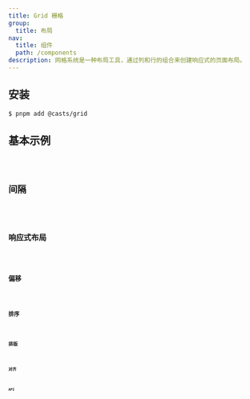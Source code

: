 ```yaml
---
title: Grid 栅格
group:
  title: 布局
nav:
  title: 组件
  path: /components
description: 网格系统是一种布局工具，通过列和行的组合来创建响应式的页面布局。
---
```


## 安装

```bash
$ pnpm add @casts/grid
```

## 基本示例

<code src="../examples/basic.tsx" />

## 间隔

<code src="../examples/gutter.tsx" />

## 响应式布局

<code src="../examples/responsive.tsx" />

## 偏移

<code src="../examples/offset.tsx" />

## 排序

<code src="../examples/order.tsx" />

## 排版

<code src="../examples/typesetting.tsx" />

## 对齐

<code src="../examples/alignment.tsx" />

## API

<API src="@casts/grid"></API>
